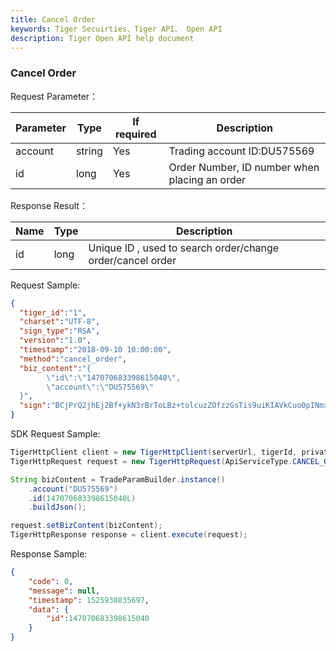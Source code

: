 ```yaml
---
title: Cancel Order
keywords: Tiger Secuirties、Tiger API、 Open API
description: Tiger Open API help document
---
```


### Cancel Order

Request Parameter：

Parameter | Type | If required | Description 
--- | --- | --- | ---
account   | string  |  Yes  |Trading account ID:DU575569
id  | long    |  Yes  |Order Number, ID number when placing an order

Response Result：

Name | Type | Description 
--- | --- | ---
id    | long | Unique ID , used to search order/change order/cancel order 


Request Sample:
```json
{
  "tiger_id":"1",
  "charset":"UTF-8",
  "sign_type":"RSA",
  "version":"1.0",
  "timestamp":"2018-09-10 10:00:00",
  "method":"cancel_order",
  "biz_content":"{
        \"id\":\"147070683398615040\",
        \"account\":\"DU575569\"
  }",
  "sign":"BCjPrQ2jhEj2Bf+ykN3rBrToLBz+tolcuzZOfzzGsTis9uiKIAVkCuo0pINmxvKS1xlDIEEg9YSEvBLOzYyX96Ez7z4J5WjDC4sdUG8iGRHmiAZcq3a2Z6EEzsFAVSylRqEY/H3yIU10bA51Y3QoildilQM6WUI2LTRghYOzDcQ="
}
```

SDK Request Sample:
```java
TigerHttpClient client = new TigerHttpClient(serverUrl, tigerId, privateKey);
TigerHttpRequest request = new TigerHttpRequest(ApiServiceType.CANCEL_ORDER);

String bizContent = TradeParamBuilder.instance()
    .account("DU575569")
    .id(147070683398615040L)
    .buildJson();

request.setBizContent(bizContent);
TigerHttpResponse response = client.execute(request);
```

Response Sample:

```json
{
    "code": 0,
    "message": null,
    "timestamp": 1525938835697,
    "data": {
        "id":147070683398615040
    }
}
```
